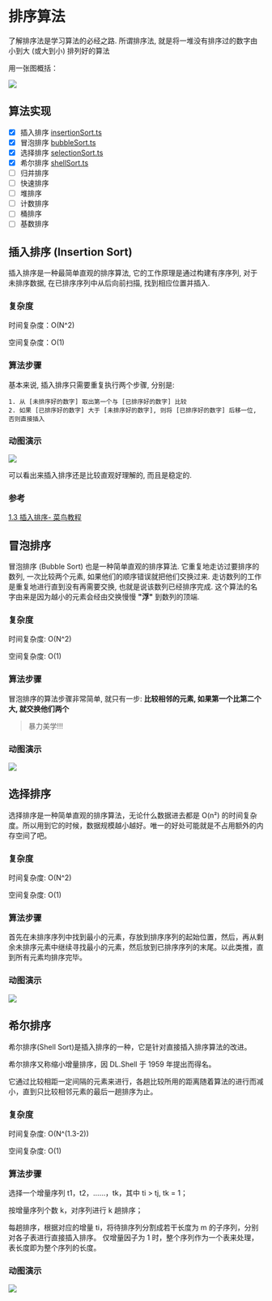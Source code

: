 # 排序算法

了解排序法是学习算法的必经之路. 所谓排序法, 就是将一堆没有排序过的数字由小到大 (或大到小) 排列好的算法

用一张图概括：

![](http://filebed.xxlsjfx.com/osx/1666274790570.png1666274790533.png)

## 算法实现

- [x] 插入排序 [insertionSort.ts](./insertionSort.ts)
- [x] 冒泡排序 [bubbleSort.ts](./bubbleSort.ts)
- [x] 选择排序 [selectionSort.ts](./selectionSort.ts)
- [x] 希尔排序 [shellSort.ts](./shellSort.ts)
- [ ] 归并排序
- [ ] 快速排序
- [ ] 堆排序
- [ ] 计数排序
- [ ] 桶排序
- [ ] 基数排序

## 插入排序 (Insertion Sort)

插入排序是一种最简单直观的排序算法, 它的工作原理是通过构建有序序列, 对于未排序数据, 在已排序序列中从后向前扫描, 找到相应位置并插入.

### 复杂度

时间复杂度：O(N^2)

空间复杂度：O(1)

### 算法步骤

基本来说, 插入排序只需要重复执行两个步骤, 分别是:

    1. 从 [未排序好的数字] 取出第一个与 [已排序好的数字] 比较
    2. 如果 [已排序好的数字] 大于 [未排序好的数字], 则将 [已排序好的数字] 后移一位, 否则直接插入

### 动图演示

![](http://filebed.xxlsjfx.com/osx/1666274640047.gifbubbleSort.gif)

可以看出来插入排序还是比较直观好理解的, 而且是稳定的.

### 参考

[1.3 插入排序- 菜鸟教程](https://www.runoob.com/w3cnote/insertion-sort.html)

## 冒泡排序

冒泡排序 (Bubble Sort) 也是一种简单直观的排序算法. 它重复地走访过要排序的数列, 一次比较两个元素, 如果他们的顺序错误就把他们交换过来. 走访数列的工作是重复地进行直到没有再需要交换, 也就是说该数列已经排序完成. 这个算法的名字由来是因为越小的元素会经由交换慢慢 **"浮"** 到数列的顶端.

### 复杂度

时间复杂度: O(N^2)

空间复杂度: O(1)

### 算法步骤

冒泡排序的算法步骤非常简单, 就只有一步: **比较相邻的元素, 如果第一个比第二个大, 就交换他们两个**

> 暴力美学!!!

### 动图演示

![](http://filebed.xxlsjfx.com/osx/1666274640047.gifbubbleSort.gif)

## 选择排序

选择排序是一种简单直观的排序算法，无论什么数据进去都是 O(n²) 的时间复杂度。所以用到它的时候，数据规模越小越好。唯一的好处可能就是不占用额外的内存空间了吧。

### 复杂度

时间复杂度: O(N^2)

空间复杂度: O(1)

### 算法步骤

首先在未排序序列中找到最小的元素，存放到排序序列的起始位置，然后，再从剩余未排序元素中继续寻找最小的元素，然后放到已排序序列的末尾。以此类推，直到所有元素均排序完毕。

### 动图演示

![](http://filebed.xxlsjfx.com/win/2022-10-31-1667193264604.gif)

## 希尔排序

希尔排序(Shell Sort)是插入排序的一种，它是针对直接插入排序算法的改进。

希尔排序又称缩小增量排序，因 DL.Shell 于 1959 年提出而得名。

它通过比较相距一定间隔的元素来进行，各趟比较所用的距离随着算法的进行而减小，直到只比较相邻元素的最后一趟排序为止。

### 复杂度

时间复杂度: O(N^(1.3-2))

空间复杂度: O(1)

### 算法步骤

选择一个增量序列 t1，t2，……，tk，其中 ti > tj, tk = 1；

按增量序列个数 k，对序列进行 k 趟排序；

每趟排序，根据对应的增量 ti，将待排序列分割成若干长度为 m 的子序列，分别对各子表进行直接插入排序。
仅增量因子为 1 时，整个序列作为一个表来处理，表长度即为整个序列的长度。

### 动图演示

![](http://filebed.xxlsjfx.com/win/2022-12-27-1672153700366.gif)
